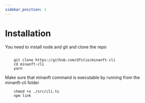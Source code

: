 ```yaml
---
sidebar_position: 1
---
```


# Installation

You need to install node and git
and clone the repo

```

    git clone https://github.com/dfstio/minanft-cli
    cd minanft-cli
    yarn
```

Make sure that minanft command is executable by running from the minanft-cli folder

```
    chmod +x ./src/cli.ts
    npm link
```
